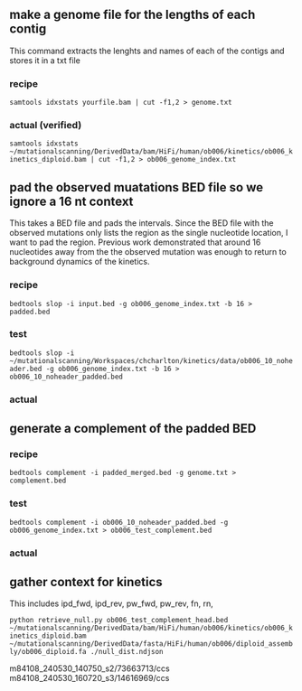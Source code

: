 


## make a genome file for the lengths of each contig
This command extracts the lenghts and names of each of the contigs and stores it in a txt file

### recipe
`samtools idxstats yourfile.bam | cut -f1,2 > genome.txt`

### actual (verified)
`samtools idxstats ~/mutationalscanning/DerivedData/bam/HiFi/human/ob006/kinetics/ob006_kinetics_diploid.bam | cut -f1,2 > ob006_genome_index.txt`

## pad the observed muatations BED file so we ignore a 16 nt context
This takes a BED file and pads the intervals. Since the BED file with the observed mutations only lists the region as the single nucleotide location, I want to pad the region. Previous work demonstrated that around 16 nucleotides away from the the observed mutation was enough to return to background dynamics of the kinetics. 
### recipe
`bedtools slop -i input.bed -g ob006_genome_index.txt -b 16 > padded.bed`
### test
`bedtools slop -i ~/mutationalscanning/Workspaces/chcharlton/kinetics/data/ob006_10_noheader.bed -g ob006_genome_index.txt -b 16 > ob006_10_noheader_padded.bed`
### actual

## generate a complement of the padded BED

### recipe
`bedtools complement -i padded_merged.bed -g genome.txt > complement.bed`
### test
`bedtools complement -i ob006_10_noheader_padded.bed -g ob006_genome_index.txt > ob006_test_complement.bed`
### actual

## gather context for kinetics 
This includes ipd_fwd, ipd_rev, pw_fwd, pw_rev, fn, rn, 



`python retrieve_null.py ob006_test_complement_head.bed ~/mutationalscanning/DerivedData/bam/HiFi/human/ob006/kinetics/ob006_kinetics_diploid.bam ~/mutationalscanning/DerivedData/fasta/HiFi/human/ob006/diploid_assembly/ob006_diploid.fa ./null_dist.ndjson`









m84108_240530_140750_s2/73663713/ccs
m84108_240530_160720_s3/14616969/ccs









